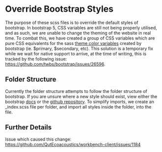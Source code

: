 # Override Bootstrap Styles

The purpose of these scss files is to override the default styles of bootstrap. In bootstrap 5, CSS variables are still not being properly utilised, and as such, we are unable to change the theming of the website in real time. To combat this, we have created a group of CSS variables which are pure CSS equivalents for the sass [theme color variables](https://getbootstrap.com/docs/5.0/utilities/colors/) created by bootstrap (ie. $primary, $secondary, etc). This solution is a temporary fix while we wait for native support to arrive, at the time of writing, this is tracked by the following issue: https://github.com/twbs/bootstrap/issues/26596.

## Folder Structure

Currently the folder structure attempts to follow the folder structure of bootstrap. If you are unsure where a new style should exist, view either the bootstrap [docs](https://getbootstrap.com/docs/5.0/getting-started/introduction/) or the [github repository](https://github.com/twbs/bootstrap/tree/v5.0.2). To simplify imports, we create an _index.scss file per folder, and import all styles inside the folder, into the file.

## Further Details

Issue which caused this change: https://github.com/QutEcoacoustics/workbench-client/issues/1184